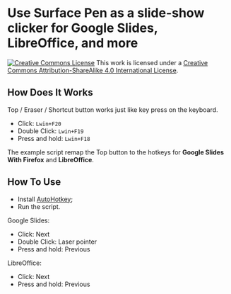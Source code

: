 # Use Surface Pen as a slide-show clicker for Google Slides, LibreOffice, and more

[![Creative Commons License](https://i.creativecommons.org/l/by-sa/4.0/80x15.png)][cc-by-sa-4.0] This work is licensed under a [Creative Commons Attribution-ShareAlike 4.0 International License][cc-by-sa-4.0].

[cc-by-sa-4.0]: http://creativecommons.org/licenses/by-sa/4.0/

## How Does It Works

Top / Eraser / Shortcut button works just like key press on the keyboard.

- Click: `Lwin+F20`
- Double Click: `Lwin+F19`
- Press and hold: `Lwin+F18`

The example script remap the Top button to the hotkeys for **Google Slides With Firefox** and **LibreOffice**.

## How To Use

- Install [AutoHotkey](https://www.autohotkey.com/);
- Run the script.

Google Slides:

- Click: Next
- Double Click: Laser pointer
- Press and hold: Previous

LibreOffice:

- Click: Next
- Press and hold: Previous
